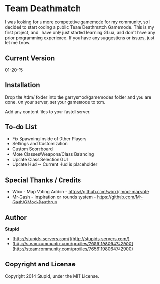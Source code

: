 # Team Deathmatch

I was looking for a more competetive gamemode for my community, so I decided to start coding a public Team Deathmatch Gamemode. This is my first project, and I have only just started learning GLua, and don't have any prior programming experience. If you have any suggestions or issues, just let me know.

## Current Version

01-20-15

## Installation

Drop the /tdm/ folder into the garrysmod/gamemodes folder and you are done. On your server, set your gamemode to tdm.

Add any content files to your fastdl server.

## To-do List

* Fix Spawning Inside of Other Players
* Settings and Customization
* Custom Scoreboard 
* More Classes/Weapons/Class Balancing
* Update Class Selection GUI
* Update Hud -- Current Hud is placeholder

## Special Thanks / Credits

* Wiox - Map Voting Addon - https://github.com/wiox/gmod-mapvote
* Mr-Gash - Inspiration on rounds system - https://github.com/Mr-Gash/GMod-Deathrun

## Author

**Stupid**
* [http://stupids-servers.com/](http://stupids-servers.com/)
* [http://steamcommunity.com/profiles/76561198064742900](http://steamcommunity.com/profiles/76561198064742900)

## Copyright and License

Copyright 2014 Stupid, under the MIT License. 